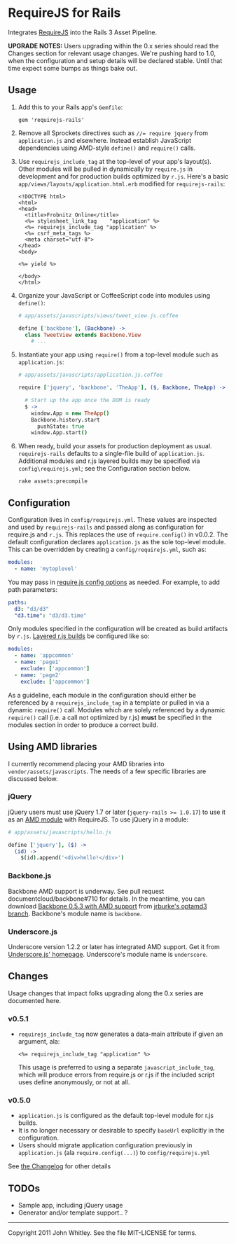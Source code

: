 # RequireJS for Rails

Integrates [RequireJS](http://requirejs.org/) into the Rails 3 Asset Pipeline.

**UPGRADE NOTES:** Users upgrading within the 0.x series should read the Changes section for relevant usage changes.  We're pushing hard to 1.0, when the configuration and setup details will be declared stable.  Until that time expect some bumps as things bake out.

## Usage

1. Add this to your Rails app's `Gemfile`:

    ```
    gem 'requirejs-rails'
    ```

2. Remove all Sprockets directives such as `//= require jquery` from `application.js` and elsewhere.  Instead establish JavaScript dependencies using AMD-style `define()` and `require()` calls.

3. Use `requirejs_include_tag` at the top-level of your app's layout(s).  Other modules will be pulled in dynamically by `require.js` in development and for production builds optimized by `r.js`.  Here's a basic `app/views/layouts/application.html.erb` modified for `requirejs-rails`:

    ```erb
    <!DOCTYPE html>
    <html>
    <head>
      <title>Frobnitz Online</title>
      <%= stylesheet_link_tag    "application" %>
      <%= requirejs_include_tag "application" %>
      <%= csrf_meta_tags %>
      <meta charset="utf-8">
    </head>
    <body>

    <%= yield %>

    </body>
    </html>
    ```

4. Organize your JavaScript or CoffeeScript code into modules using `define()`:

      ```coffeescript
      # app/assets/javascripts/views/tweet_view.js.coffee

      define ['backbone'], (Backbone) ->
        class TweetView extends Backbone.View
          # ...
      ```

5. Instantiate your app using `require()` from a top-level module such as `application.js`:

      ```coffeescript
      # app/assets/javascripts/application.js.coffee

      require ['jquery', 'backbone', 'TheApp'], ($, Backbone, TheApp) ->

        # Start up the app once the DOM is ready
        $ ->
          window.App = new TheApp()
          Backbone.history.start
            pushState: true
          window.App.start()
      ```

6. When ready, build your assets for production deployment as usual.  `requirejs-rails` defaults to a single-file build of `application.js`.  Additional modules and r.js layered builds may be specified via `config\requirejs.yml`; see the Configuration section below.

    ```rake assets:precompile```

## Configuration

Configuration lives in `config/requirejs.yml`.  These values are inspected and used by `requirejs-rails` and passed along as configuration for require.js and `r.js`.  This replaces the use of `require.config()` in v0.0.2.  The default configuration declares `application.js` as the sole top-level module.  This can be overridden by creating a `config/requirejs.yml`, such as:

```yaml
modules:
  - name: 'mytoplevel'
```

You may pass in [require.js config options](http://requirejs.org/docs/api.html#config) as needed.  For example, to add path parameters:

```yaml
paths:
  d3: "d3/d3"
  "d3.time": "d3/d3.time"
```

Only modules specified in the configuration will be created as build artifacts by `r.js`.  [Layered r.js builds](http://requirejs.org/docs/faq-optimization.html#priority) be configured like so:

```yaml
modules:
  - name: 'appcommon'
  - name: 'page1'
    exclude: ['appcommon']
  - name: 'page2'
    exclude: ['appcommon']
```

As a guideline, each module in the configuration should either be referenced by a `requirejs_include_tag` in a template or pulled in via a dynamic `require()` call.  Modules which are solely referenced by a dynamic `require()` call (i.e. a call not optimized by r.js) **must** be specified in the modules section in order to produce a correct build.

## Using AMD libraries

I currently recommend placing your AMD libraries into `vendor/assets/javascripts`.  The needs of a few specific libraries are discussed below.

### jQuery

jQuery users must use jQuery 1.7 or later (`jquery-rails >= 1.0.17`) to use it as an [AMD module](http://wiki.commonjs.org/wiki/Modules/AsynchronousDefinition) with RequireJS.  To use jQuery in a module:

```coffeescript
# app/assets/javascripts/hello.js

define ['jquery'], ($) ->
  (id) ->
    $(id).append('<div>hello!</div>')
```

### Backbone.js

Backbone AMD support is underway.  See pull request documentcloud/backbone#710 for details.  In the meantime, you can download [Backbone 0.5.3 with AMD support](https://github.com/jrburke/backbone/raw/optamd3/backbone.js) from [jrburke's optamd3 branch](https://github.com/jrburke/backbone/tree/optamd3).  Backbone's module name is `backbone`.

### Underscore.js

Underscore version 1.2.2 or later has integrated AMD support.  Get it from [Underscore.js' homepage](http://documentcloud.github.com/underscore/). Underscore's module name is `underscore`.

## Changes

Usage changes that impact folks upgrading along the 0.x series are documented here.

### v0.5.1

- `requirejs_include_tag` now generates a data-main attribute if given an argument, ala:

    ```erb
	<%= requirejs_include_tag "application" %>
	```

    This usage is preferred to using a separate `javascript_include_tag`, which will produce errors from require.js or r.js if the included script uses define anonymously, or not at all.

### v0.5.0

- `application.js` is configured as the default top-level module for r.js builds.
- It is no longer necessary or desirable to specify `baseUrl` explicitly in the configuration.
- Users should migrate application configuration previously in `application.js` (ala `require.config(...)`) to `config/requirejs.yml`

See [the Changelog](CHANGELOG.md) for other details

## TODOs

- Sample app, including jQuery usage
- Generator and/or template support.. ?

----

Copyright 2011 John Whitley.  See the file MIT-LICENSE for terms.
